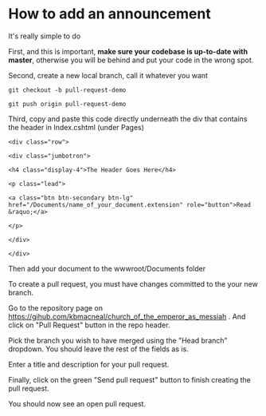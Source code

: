 # How to add an announcement

It's really simple to do

First, and this is important, **make sure your codebase is up-to-date with master**, otherwise you will be behind and put your code in the wrong spot.

Second, create a new local branch, call it whatever you want

`git checkout -b pull-request-demo`

`git push origin pull-request-demo`

Third, copy and paste this code directly underneath the div that contains the header in Index.cshtml (under Pages)
```
<div class="row">

<div class="jumbotron">

<h4 class="display-4">The Header Goes Here</h4>

<p class="lead">

<a class="btn btn-secondary btn-lg" href="/Documents/name_of_your_document.extension" role="button">Read &raquo;</a>

</p>

</div>

</div>
```

Then add your document to the wwwroot/Documents folder

To create a pull request, you must have changes committed to the your new branch.

Go to the repository page on <https://gihub.com/kbmacneal/church_of_the_emperor_as_messiah> . And click on "Pull Request" button in the repo header.

Pick the branch you wish to have merged using the "Head branch" dropdown. You should leave the rest of the fields as is.

Enter a title and description for your pull request. 

Finally, click on the green "Send pull request" button to finish creating the pull request.

You should now see an open pull request.